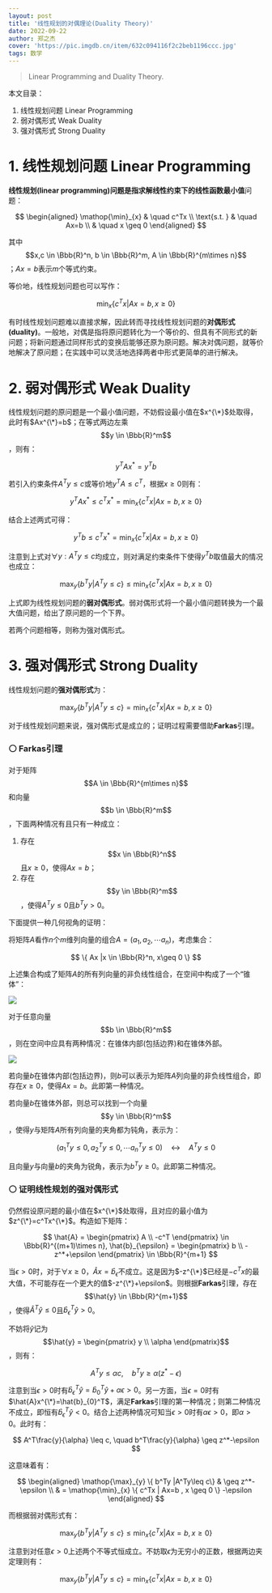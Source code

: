 ```yaml
---
layout: post
title: '线性规划的对偶理论(Duality Theory)'
date: 2022-09-22
author: 郑之杰
cover: 'https://pic.imgdb.cn/item/632c094116f2c2beb1196ccc.jpg'
tags: 数学
---
```


> Linear Programming and Duality Theory.

本文目录：
1. 线性规划问题 Linear Programming
2. 弱对偶形式 Weak Duality
3. 强对偶形式 Strong Duality

# 1. 线性规划问题 Linear Programming

**线性规划(linear programming)**问题是指求解**线性约束下的线性函数最小值**问题：

$$ \begin{aligned} \mathop{\min}_{x} & \quad c^Tx \\ \text{s.t. } & \quad Ax=b \\ & \quad x \geq 0 \end{aligned} $$

其中$$x,c \in \Bbb{R}^n, b \in \Bbb{R}^m, A \in \Bbb{R}^{m\times n}$$；$Ax=b$表示$m$个等式约束。

等价地，线性规划问题也可以写作：

$$ \mathop{\min}_{x} \{ c^Tx | Ax=b , x \geq 0 \} $$

有时线性规划问题难以直接求解，因此转而寻找线性规划问题的**对偶形式(duality)**。一般地，对偶是指将原问题转化为一个等价的、但具有不同形式的新问题；将新问题通过同样形式的变换后能够还原为原问题。解决对偶问题，就等价地解决了原问题；在实践中可以灵活地选择两者中形式更简单的进行解决。

# 2. 弱对偶形式 Weak Duality

线性规划问题的原问题是一个最小值问题，不妨假设最小值在$x^{\*}$处取得，此时有$Ax^{\*}=b$；在等式两边左乘$$y \in \Bbb{R}^m$$，则有：

$$ y^TAx^{*}=y^Tb $$

若引入约束条件$A^Ty \leq c$或等价地$y^TA\leq c^T$，根据$x\geq 0$则有：

$$ y^TAx^{*}\leq c^Tx^{*} =\mathop{\min}_{x} \{ c^Tx | Ax=b , x \geq 0 \} $$

结合上述两式可得：

$$ y^Tb\leq c^Tx^{*} =\mathop{\min}_{x} \{ c^Tx | Ax=b , x \geq 0 \} $$

注意到上式对$\forall y: A^Ty\leq c$均成立，则对满足约束条件下使得$y^Tb$取值最大的情况也成立：

$$ \mathop{\max}_{y} \{ b^Ty |A^Ty\leq c\} \leq \mathop{\min}_{x} \{ c^Tx | Ax=b , x \geq 0 \} $$

上式即为线性规划问题的**弱对偶形式**。弱对偶形式将一个最小值问题转换为一个最大值问题，给出了原问题的一个下界。

若两个问题相等，则称为强对偶形式。

# 3. 强对偶形式 Strong Duality

线性规划问题的**强对偶形式**为：

$$ \mathop{\max}_{y} \{ b^Ty |A^Ty\leq c\} = \mathop{\min}_{x} \{ c^Tx | Ax=b , x \geq 0 \} $$

对于线性规划问题来说，强对偶形式是成立的；证明过程需要借助**Farkas**引理。

### ⚪ Farkas引理

对于矩阵$$A \in \Bbb{R}^{m\times n}$$和向量$$b \in \Bbb{R}^m$$，下面两种情况有且只有一种成立：
1. 存在$$x \in \Bbb{R}^n$$且$x\geq 0$，使得$Ax=b$；
2. 存在$$y \in \Bbb{R}^m$$，使得$A^Ty \leq 0$且$b^Ty > 0$。

下面提供一种几何视角的证明：

将矩阵$A$看作$n$个$m$维列向量的组合$A=(a_1,a_2,\cdots a_n)$，考虑集合：

$$ \{ Ax |x \in \Bbb{R}^n, x\geq 0 \} $$

上述集合构成了矩阵$A$的所有列向量的非负线性组合，在空间中构成了一个“锥体”：

![](https://pic.imgdb.cn/item/632c08d116f2c2beb118f431.jpg)

对于任意向量$$b \in \Bbb{R}^m$$，则在空间中应具有两种情况：在锥体内部(包括边界)和在锥体外部。

![](https://pic.imgdb.cn/item/632c092616f2c2beb1194ebd.jpg)

若向量$b$在锥体内部(包括边界)，则$b$可以表示为矩阵$A$列向量的非负线性组合，即存在$x \geq 0$，使得$Ax=b$。此即第一种情况。

若向量$b$在锥体外部，则总可以找到一个向量$$y \in \Bbb{R}^m$$，使得$y$与矩阵$A$所有列向量的夹角都为钝角，表示为：

$$ (a_1^Ty \leq 0, a_2^Ty \leq 0, \cdots a_n^Ty \leq 0) \quad \leftrightarrow \quad A^Ty \leq 0 $$

且向量$y$与向量$b$的夹角为锐角，表示为$b^Ty \geq 0$。此即第二种情况。

### ⚪ 证明线性规划的强对偶形式

仍然假设原问题的最小值在$x^{\*}$处取得，且对应的最小值为$z^{\*}=c^Tx^{\*}$。构造如下矩阵：

$$ \hat{A} = \begin{pmatrix} A \\ -c^T \end{pmatrix} \in \Bbb{R}^{(m+1)\times n}, \hat{b}_{\epsilon} = \begin{pmatrix} b \\ -z^*+\epsilon \end{pmatrix} \in \Bbb{R}^{m+1} $$

当$\epsilon>0$时，对于$\forall x \geq 0$，$\hat{A}x=\hat{b}_{\epsilon}$不成立。这是因为$-z^{\*}$已经是$-c^Tx$的最大值，不可能存在一个更大的值$-z^{\*}+\epsilon$。则根据**Farkas**引理，存在$$\hat{y} \in \Bbb{R}^{m+1}$$，使得$\hat{A}^T\hat{y} \leq 0$且$\hat{b}_{\epsilon}^T\hat{y} > 0$。

不妨将$\hat{y}$记为$$\hat{y} = \begin{pmatrix} y \\ \alpha \end{pmatrix}$$，则有：

$$ A^Ty \leq \alpha c, \quad  b^Ty \geq \alpha(z^*-\epsilon) $$

注意到当$\epsilon > 0$时有$\hat{b}_{\epsilon}^T\hat{y} = \hat{b}_{0}^T\hat{y}+\alpha \epsilon > 0$。另一方面，当$\epsilon = 0$时有$\hat{A}x^{\*}=\hat{b}_{0}^T$，满足**Farkas**引理的第一种情况；则第二种情况不成立，即恒有$\hat{b}_{\epsilon}^T\hat{y}<0$。结合上述两种情况可知当$\epsilon > 0$时有$\alpha \epsilon > 0$，即$\alpha > 0$。此时有：

$$ A^T\frac{y}{\alpha} \leq  c, \quad  b^T\frac{y}{\alpha} \geq z^*-\epsilon $$

这意味着有：

$$ \begin{aligned} \mathop{\max}_{y} \{ b^Ty |A^Ty\leq c\} & \geq z^*-\epsilon \\ & = \mathop{\min}_{x} \{ c^Tx | Ax=b , x \geq 0 \} -\epsilon  \end{aligned} $$

而根据弱对偶形式有：

$$ \mathop{\max}_{y} \{ b^Ty |A^Ty\leq c\} \leq \mathop{\min}_{x} \{ c^Tx | Ax=b , x \geq 0 \} $$

注意到对任意$\epsilon > 0$上述两个不等式恒成立。不妨取$\epsilon$为无穷小的正数，根据两边夹定理则有：

$$ \mathop{\max}_{y} \{ b^Ty |A^Ty\leq c\} = \mathop{\min}_{x} \{ c^Tx | Ax=b , x \geq 0 \} $$

